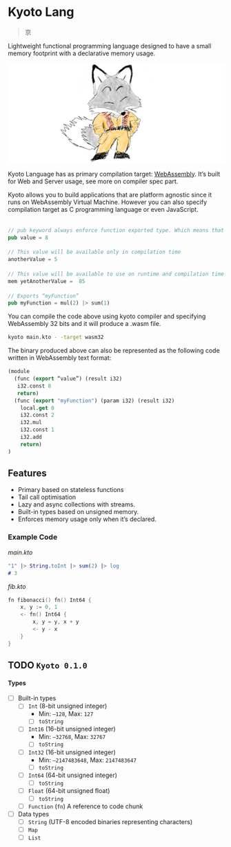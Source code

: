 # Kyoto Lang

> 京

Lightweight functional programming language designed to have a small memory footprint with a declarative memory usage.

![Logo Fox Yusuke](resources/logo-rect.png)

Kyoto Language has as primary compilation target: [WebAssembly](https://webassembly.org). It’s built for Web and Server usage, see more on compiler spec part.

Kyoto allows you to build applications that are platform agnostic since it runs on WebAssembly Virtual Machine. However you can also specify compilation target as C programming language or even JavaScript.

```rust

// pub keyword always enforce function exported type. Which means that “value” will be transformed into a function that returns 8
pub value = 8

// This value will be available only in compilation time
anotherValue = 5

// This value will be available to use on runtime and compilation time
mem yetAnotherValue =  85

// Exports “myFunction”
pub myFunction = mul(2) |> sum(1)

```

You can compile the code above using kyoto compiler and specifying WebAssembly 32 bits and it will produce a .wasm file.

```bash
kyoto main.kto - -target wasm32
```

The binary produced above can also be represented as the following code written in WebAssembly text format:

```lisp
(module
  (func (export “value”) (result i32)
   i32.const 8
   return)
  (func (export "myFunction") (param i32) (result i32)
    local.get 0
    i32.const 2
    i32.mul
    i32.const 1
    i32.add
    return)
)
```

## Features

- Primary based on stateless functions
- Tail call optimisation 
- Lazy and async collections with streams.
- Built-in types based on unsigned memory.
- Enforces memory usage only when it’s declared.

### Example Code

*main.kto*

```erl
"1" |> String.toInt |> sum(2) |> log
# 3
```

*fib.kto*

```go
fn fibonacci() fn() Int64 {
    x, y := 0, 1
    <- fn() Int64 {
        x, y = y, x + y
        <- y - x
    }
}
```


## TODO `Kyoto 0.1.0`

#### Types

- [ ] Built-in types
  - [ ] `Int` (8-bit unsigned integer)
    - Min: `–128`, Max: `127`
    - [ ] `toString`
  - [ ] `Int16` (16-bit unsigned integer)
    - Min: `–32768`, Max: `32767`
    - [ ] `toString`
  - [ ] `Int32` (16-bit unsigned integer)
    - Min: `–2147483648`, Max: `2147483647`
    - [ ] `toString`
  - [ ] `Int64` (64-bit unsigned integer)
    - [ ] `toString`
  - [ ] `Float` (64-bit unsigned float)
    - [ ] `toString`
  - [ ] `Function` (`fn`) A reference to code chunk
- [ ] Data types
  - [ ] `String` (UTF-8 encoded binaries representing characters)
  - [ ] `Map`
  - [ ] `List`
